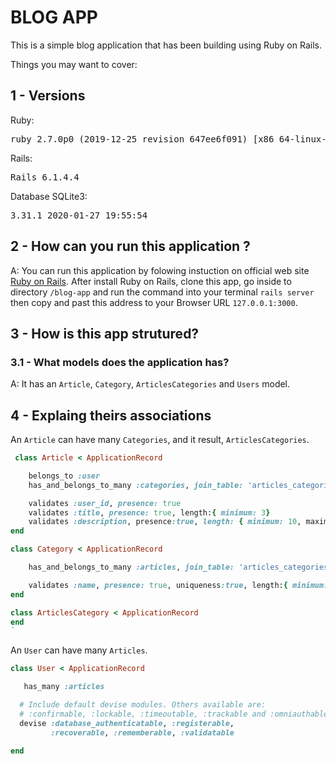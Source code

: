 # BLOG APP

This is a simple blog application that has been building using Ruby on Rails.

Things you may want to cover:

## 1 - Versions
 Ruby:
<pre>ruby 2.7.0p0 (2019-12-25 revision 647ee6f091) [x86_64-linux-gnu]</pre>

 Rails:
<pre>Rails 6.1.4.4
</pre>

 Database SQLite3:
<pre>3.31.1 2020-01-27 19:55:54</pre>

## 2 - How can you run this application ?
A: You can run this application by folowing instuction on official web site [Ruby on Rails](https://guides.rubyonrails.org/getting_started.html).
After install Ruby on Rails, clone this app, go inside to directory `/blog-app` and run the command into your terminal `rails server` then copy and past this address to your Browser URL `127.0.0.1:3000`.

## 3 - How is this app strutured?
### 3.1 - What models does the application has?
 A: It has an `Article`, `Category`, `ArticlesCategories` and `Users` model.
 
## 4 - Explaing theirs associations

An `Article` can have many `Categories`, and it result, `ArticlesCategories`. <br/>
```ruby
 class Article < ApplicationRecord

	belongs_to :user
	has_and_belongs_to_many :categories, join_table: 'articles_categories'

	validates :user_id, presence: true 
	validates :title, presence: true, length:{ minimum: 3}
	validates :description, presence:true, length: { minimum: 10, maximum:200 }
end
```

```ruby
class Category < ApplicationRecord

	has_and_belongs_to_many :articles, join_table: 'articles_categories'

	validates :name, presence: true, uniqueness:true, length:{ minimum: 3, maximum: 30 }
end
```

```ruby
class ArticlesCategory < ApplicationRecord
end
`
```
An `User` can have many `Articles`. <br/>
```ruby
class User < ApplicationRecord

   has_many :articles

  # Include default devise modules. Others available are:
  # :confirmable, :lockable, :timeoutable, :trackable and :omniauthable
  devise :database_authenticatable, :registerable,
         :recoverable, :rememberable, :validatable

end
```
````



